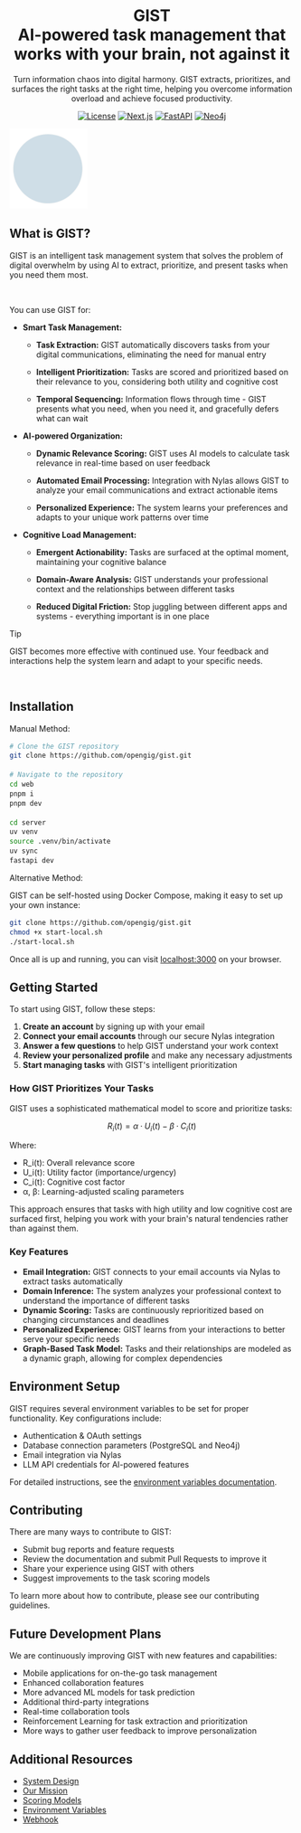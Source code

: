 <h1 align="center" style="border-bottom: none">
    <div>
        GIST
    </div>
    AI-powered task management that works with your brain, not against it<br>
</h1>

<p align="center">
Turn information chaos into digital harmony. GIST extracts, prioritizes, and surfaces the right tasks at the right time, helping you overcome information overload and achieve focused productivity.
</p>

<div align="center">

[![License]( https://img.shields.io/badge/Apache-%202.0-blue)](LICENSE)
[![Next.js](https://img.shields.io/badge/Next.js-Frontend-%23000000?logo=next.js&logoColor=white)](https://nextjs.org/)
[![FastAPI](https://img.shields.io/badge/FastAPI-Backend-%230D96F6?logo=fastapi&logoColor=white)](https://fastapi.tiangolo.com/)
[![Neo4j](https://img.shields.io/badge/Neo4j-Graph%20Database-%234581C3?logo=neo4j&logoColor=white)](https://neo4j.com/)

</div>

![GIST thumbnail](web/public/logo.png)

## What is GIST?

GIST is an intelligent task management system that solves the problem of digital overwhelm by using AI to extract, prioritize, and present tasks when you need them most.

<br>

You can use GIST for:
* **Smart Task Management:**

  * **Task Extraction:** GIST automatically discovers tasks from your digital communications, eliminating the need for manual entry
  
  * **Intelligent Prioritization:** Tasks are scored and prioritized based on their relevance to you, considering both utility and cognitive cost

  * **Temporal Sequencing:** Information flows through time - GIST presents what you need, when you need it, and gracefully defers what can wait

* **AI-powered Organization:**

  * **Dynamic Relevance Scoring:** GIST uses AI models to calculate task relevance in real-time based on user feedback
  
  * **Automated Email Processing:** Integration with Nylas allows GIST to analyze your email communications and extract actionable items

  * **Personalized Experience:** The system learns your preferences and adapts to your unique work patterns over time

* **Cognitive Load Management:**

  * **Emergent Actionability:** Tasks are surfaced at the optimal moment, maintaining your cognitive balance
  
  * **Domain-Aware Analysis:** GIST understands your professional context and the relationships between different tasks

  * **Reduced Digital Friction:** Stop juggling between different apps and systems - everything important is in one place

> [!TIP]
> GIST becomes more effective with continued use. Your feedback and interactions help the system learn and adapt to your specific needs.

<br>

## Installation

Manual Method:

```bash
# Clone the GIST repository
git clone https://github.com/opengig/gist.git

# Navigate to the repository
cd web 
pnpm i
pnpm dev

cd server
uv venv
source .venv/bin/activate
uv sync
fastapi dev
```

Alternative Method:

GIST can be self-hosted using Docker Compose, making it easy to set up your own instance:

```bash
git clone https://github.com/opengig/gist.git
chmod +x start-local.sh
./start-local.sh
```

Once all is up and running, you can visit [localhost:3000](http://localhost:3000) on your browser.

## Getting Started

To start using GIST, follow these steps:

1. **Create an account** by signing up with your email
2. **Connect your email accounts** through our secure Nylas integration
3. **Answer a few questions** to help GIST understand your work context
4. **Review your personalized profile** and make any necessary adjustments
5. **Start managing tasks** with GIST's intelligent prioritization

### How GIST Prioritizes Your Tasks

GIST uses a sophisticated mathematical model to score and prioritize tasks:

```math
R_i(t) = α·U_i(t) - β·C_i(t)
```

Where:
- R_i(t): Overall relevance score
- U_i(t): Utility factor (importance/urgency)
- C_i(t): Cognitive cost factor
- α, β: Learning-adjusted scaling parameters

This approach ensures that tasks with high utility and low cognitive cost are surfaced first, helping you work with your brain's natural tendencies rather than against them.

### Key Features

* **Email Integration:** GIST connects to your email accounts via Nylas to extract tasks automatically
* **Domain Inference:** The system analyzes your professional context to understand the importance of different tasks
* **Dynamic Scoring:** Tasks are continuously reprioritized based on changing circumstances and deadlines
* **Personalized Experience:** GIST learns from your interactions to better serve your specific needs
* **Graph-Based Task Model:** Tasks and their relationships are modeled as a dynamic graph, allowing for complex dependencies

## Environment Setup

GIST requires several environment variables to be set for proper functionality. Key configurations include:

* Authentication & OAuth settings
* Database connection parameters (PostgreSQL and Neo4j)
* Email integration via Nylas
* LLM API credentials for AI-powered features

For detailed instructions, see the [environment variables documentation](Documentation/environment-variables.md).

## Contributing

There are many ways to contribute to GIST:

* Submit bug reports and feature requests
* Review the documentation and submit Pull Requests to improve it
* Share your experience using GIST with others
* Suggest improvements to the task scoring models

To learn more about how to contribute, please see our contributing guidelines.

## Future Development Plans

We are continuously improving GIST with new features and capabilities:

* Mobile applications for on-the-go task management
* Enhanced collaboration features
* More advanced ML models for task prediction
* Additional third-party integrations
* Real-time collaboration tools
* Reinforcement Learning for task extraction and prioritization
* More ways to gather user feedback to improve personalization

## Additional Resources

* [System Design](documentation/DESIGN.md)
* [Our Mission](documentation/Mission.md)
* [Scoring Models](documentation/Scoring_models.md)
* [Environment Variables](documentation/environment-variables.md)
* [Webhook](documentation/webhook.md)